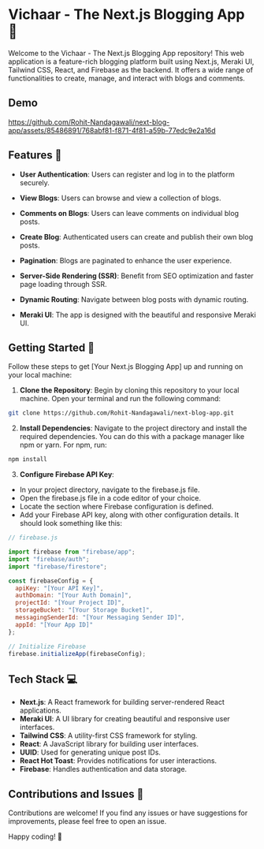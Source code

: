 # Vichaar - The Next.js Blogging App 🚀

Welcome to the Vichaar - The Next.js Blogging App repository! This web application is a feature-rich blogging platform built using Next.js, Meraki UI, Tailwind CSS, React, and Firebase as the backend. It offers a wide range of functionalities to create, manage, and interact with blogs and comments.

## Demo
https://github.com/Rohit-Nandagawali/next-blog-app/assets/85486891/768abf81-f871-4f81-a59b-77edc9e2a16d

## Features 🌟

- **User Authentication**: Users can register and log in to the platform securely.

- **View Blogs**: Users can browse and view a collection of blogs.

- **Comments on Blogs**: Users can leave comments on individual blog posts.

- **Create Blog**: Authenticated users can create and publish their own blog posts.

- **Pagination**: Blogs are paginated to enhance the user experience.

- **Server-Side Rendering (SSR)**: Benefit from SEO optimization and faster page loading through SSR.

- **Dynamic Routing**: Navigate between blog posts with dynamic routing.

- **Meraki UI**: The app is designed with the beautiful and responsive Meraki UI.

## Getting Started 🏁

Follow these steps to get [Your Next.js Blogging App] up and running on your local machine:


 1. **Clone the Repository**: Begin by cloning this repository to your local machine. Open your terminal and run the following command:

   ```bash
   git clone https://github.com/Rohit-Nandagawali/next-blog-app.git
   ```
2. **Install Dependencies**: Navigate to the project directory and install the required dependencies. You can do this with a package manager like npm or yarn. For npm, run:
```bash
npm install

```
3. **Configure Firebase API Key**:

- In your project directory, navigate to the firebase.js file.
- Open the firebase.js file in a code editor of your choice.
- Locate the section where Firebase configuration is defined.
- Add your Firebase API key, along with other configuration details. It should look something like this:

```javascript
// firebase.js

import firebase from "firebase/app";
import "firebase/auth";
import "firebase/firestore";

const firebaseConfig = {
  apiKey: "[Your API Key]",
  authDomain: "[Your Auth Domain]",
  projectId: "[Your Project ID]",
  storageBucket: "[Your Storage Bucket]",
  messagingSenderId: "[Your Messaging Sender ID]",
  appId: "[Your App ID]"
};

// Initialize Firebase
firebase.initializeApp(firebaseConfig);

```

## Tech Stack 💻

- **Next.js**: A React framework for building server-rendered React applications.
- **Meraki UI**: A UI library for creating beautiful and responsive user interfaces.
- **Tailwind CSS**: A utility-first CSS framework for styling.
- **React**: A JavaScript library for building user interfaces.
- **UUID**: Used for generating unique post IDs.
- **React Hot Toast**: Provides notifications for user interactions.
- **Firebase**: Handles authentication and data storage.



## Contributions and Issues 🤝

Contributions are welcome! If you find any issues or have suggestions for improvements, please feel free to open an issue.


Happy coding! 🚀
